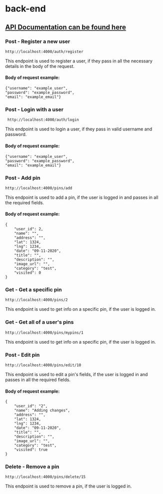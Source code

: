 # back-end
## [API Documentation can be found here](https://documenter.getpostman.com/view/10657242/TVejhqGG#c8866234-8378-411e-9dd3-c41d78384ab4)
### Post - Register a new user

```http://localhost:4000/auth/register```

This endpoint is used to register a user, if they pass in all the necessary details in the body of the request.
#### Body of request example:
```
{"username": "example_user",
"password": "example_password",
"email": "example_email"}
```

### Post - Login with a user

``` http://localhost:4000/auth/login```

This endpoint is used to login a user, if they pass in valid username and password.

#### Body of request example:
```
{"username": "example_user",
"password": "example_password",
"email": "example_email"}
```

### Post - Add pin

```http://localhost:4000/pins/add```

This endpoint is used to add a pin, if the user is logged in and passes in all the required fields.

#### Body of request example:
```
{
    "user_id": 2,
    "name": "",
    "address": "",
    "lat": 1324,
    "lng": 1234,
    "date": "09-11-2020",
    "title": "",
    "description": "",
    "image_url": "",
    "category": "test",
    "visited": 0
}
```

### Get - Get a specific pin

```http://localhost:4000/pins/2```

This endpoint is used to get info on a specific pin, if the user is logged in.

### Get - Get all of a user's pins

```http://localhost:4000/pins/mypins/1```

This endpoint is used to get info on a specific pin, if the user is logged in.


### Post - Edit pin


```http://localhost:4000/pins/edit/10```

This endpoint is used to edit a pin's fields, if the user is logged in and passes in all the required fields.

#### Body of request example:
```
{
    "user_id": "2",
    "name": "Adding changes",
    "address": "",
    "lat": 1324,
    "lng": 1234,
    "date": "09-11-2020",
    "title": "",
    "description": "",
    "image_url": "",
    "category": "test",
    "visited": true
}
```

### Delete - Remove a pin


```http://localhost:4000/pins/delete/15```

This endpoint is used to remove a pin, if the user is logged in.
